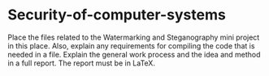 # Security-of-computer-systems
Place the files related to the Watermarking and Steganography mini project in this place. Also, explain any requirements for compiling the code that is needed in a file. Explain the general work process and the idea and method in a full report. The report must be in LaTeX.

